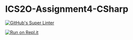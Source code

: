 # ICS2O-Assignment4-CSharp

[![GitHub's Super Linter](https://github.com/CristianoSellitto/ICS2O-Assignment4-CSharp/workflows/GitHub's%20Super%20Linter/badge.svg)](https://github.com/CristianoSellitto/ICS2O-Assignment4-CSharp/actions)

[![Run on Repl.it](https://repl.it/badge/github/CristianoSellitto/ICS2O-Assignment4-CSharp)](https://repl.it/github/CristianoSellitto/ICS2O-Assignment4-CSharp)
